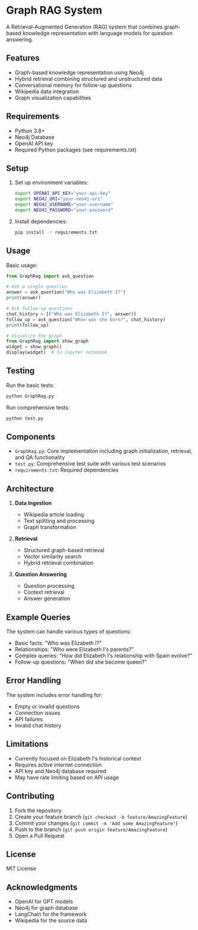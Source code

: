 # Graph RAG System

A Retrieval-Augmented Generation (RAG) system that combines graph-based knowledge representation with language models for question answering.

## Features

- Graph-based knowledge representation using Neo4j
- Hybrid retrieval combining structured and unstructured data
- Conversational memory for follow-up questions
- Wikipedia data integration
- Graph visualization capabilities

## Requirements

- Python 3.8+
- Neo4j Database
- OpenAI API key
- Required Python packages (see requirements.txt)

## Setup

1. Set up environment variables:

   ```bash
   export OPENAI_API_KEY="your-api-key"
   export NEO4J_URI="your-neo4j-uri"
   export NEO4J_USERNAME="your-username"
   export NEO4J_PASSWORD="your-password"
   ```

2. Install dependencies:
   ```bash
   pip install -r requirements.txt
   ```

## Usage

Basic usage:

```python
from GraphRag import ask_question

# Ask a single question
answer = ask_question("Who was Elizabeth I?")
print(answer)

# Ask follow-up questions
chat_history = [("Who was Elizabeth I?", answer)]
follow_up = ask_question("When was she born?", chat_history)
print(follow_up)

# Visualize the graph
from GraphRag import show_graph
widget = show_graph()
display(widget)  # In Jupyter notebook
```

## Testing

Run the basic tests:

```bash
python GraphRag.py
```

Run comprehensive tests:

```bash
python test.py
```

## Components

- `GraphRag.py`: Core implementation including graph initialization, retrieval, and QA functionality
- `test.py`: Comprehensive test suite with various test scenarios
- `requirements.txt`: Required dependencies

## Architecture

1. **Data Ingestion**

   - Wikipedia article loading
   - Text splitting and processing
   - Graph transformation

2. **Retrieval**

   - Structured graph-based retrieval
   - Vector similarity search
   - Hybrid retrieval combination

3. **Question Answering**
   - Question processing
   - Context retrieval
   - Answer generation

## Example Queries

The system can handle various types of questions:

- Basic facts: "Who was Elizabeth I?"
- Relationships: "Who were Elizabeth I's parents?"
- Complex queries: "How did Elizabeth I's relationship with Spain evolve?"
- Follow-up questions: "When did she become queen?"

## Error Handling

The system includes error handling for:

- Empty or invalid questions
- Connection issues
- API failures
- Invalid chat history

## Limitations

- Currently focused on Elizabeth I's historical context
- Requires active internet connection
- API key and Neo4j database required
- May have rate limiting based on API usage

## Contributing

1. Fork the repository
2. Create your feature branch (`git checkout -b feature/AmazingFeature`)
3. Commit your changes (`git commit -m 'Add some AmazingFeature'`)
4. Push to the branch (`git push origin feature/AmazingFeature`)
5. Open a Pull Request

## License

MIT License

## Acknowledgments

- OpenAI for GPT models
- Neo4j for graph database
- LangChain for the framework
- Wikipedia for the source data
